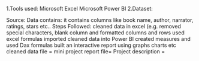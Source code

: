 1.Tools used:
Microsoft Excel
Microsoft Power BI
2.Dataset:

Source: 
Data contains: it contains columns like book name, author, narrator, ratings, stars etc..
Steps Followed:
cleaned data in excel (e.g. removed special characters, blank column and formatted columns and rows
used excel formulas
imported cleaned data into Power BI
created measures and used Dax formulas
built an interactive report using graphs charts etc
cleaned data file =
mini project report file=
Project description =
